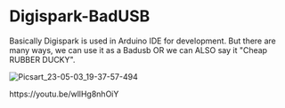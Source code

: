 # Digispark-BadUSB
Basically Digispark is used in Arduino IDE for development. But there are many ways, we can use it as a Badusb OR we can ALSO say it "Cheap RUBBER DUCKY".

<SCREENSHOT OF DIGISPARK>


![Picsart_23-05-03_19-37-57-494](https://user-images.githubusercontent.com/109096437/235941542-6272d3ed-771c-461b-b532-cfdadde504b8.jpg)
  
<HOW TO SET-UP IN HINDI>
https://youtu.be/wllHg8nhOiY  
  
  
  
  
